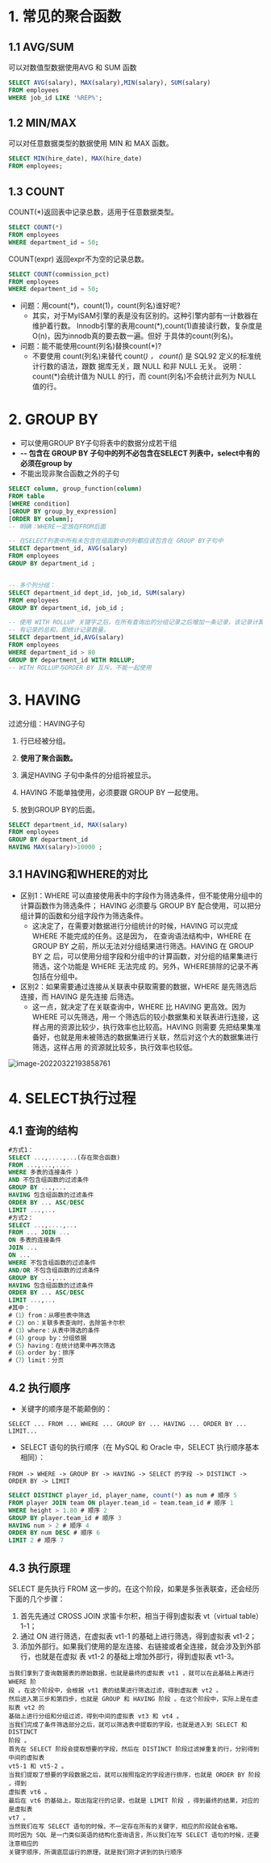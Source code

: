 # 1. 常见的聚合函数

## 1.1 AVG/SUM

可以对数值型数据使用AVG 和 SUM 函数

```sql
SELECT AVG(salary), MAX(salary),MIN(salary), SUM(salary)
FROM employees
WHERE job_id LIKE '%REP%';
```

## 1.2 MIN/MAX

可以对任意数据类型的数据使用 MIN 和 MAX 函数。

```sql
SELECT MIN(hire_date), MAX(hire_date)
FROM employees;
```

## 1.3 COUNT

COUNT(*)返回表中记录总数，适用于任意数据类型。

```sql
SELECT COUNT(*)
FROM employees
WHERE department_id = 50;
```

COUNT(expr) 返回expr不为空的记录总数。

```sql
SELECT COUNT(commission_pct)
FROM employees
WHERE department_id = 50;
```

- 问题：用count(*)，count(1)，count(列名)谁好呢?
  - 其实，对于MyISAM引擎的表是没有区别的。这种引擎内部有一计数器在维护着行数。 Innodb引擎的表用count(*),count(1)直接读行数，复杂度是O(n)，因为innodb真的要去数一遍。但好 于具体的count(列名)。
- 问题：能不能使用count(列名)替换count(*)?
  - 不要使用 count(列名)来替代 count(*) ， count(*) 是 SQL92 定义的标准统计行数的语法，跟数 据库无关，跟 NULL 和非 NULL 无关。 说明：count(*)会统计值为 NULL 的行，而 count(列名)不会统计此列为 NULL 值的行。

# 2. GROUP BY

- 可以使用GROUP BY子句将表中的数据分成若干组
- **-- 包含在 GROUP BY 子句中的列不必包含在SELECT 列表中，select中有的必须在group by**
- 不能出现非聚合函数之外的子句

```sql
SELECT column, group_function(column)
FROM table
[WHERE condition]
[GROUP BY group_by_expression]
[ORDER BY column];
-- 明确：WHERE一定放在FROM后面

-- 在SELECT列表中所有未包含在组函数中的列都应该包含在 GROUP BY子句中
SELECT department_id, AVG(salary)
FROM employees
GROUP BY department_id ;


-- 多个列分组：
SELECT department_id dept_id, job_id, SUM(salary)
FROM employees
GROUP BY department_id, job_id ;

-- 使用 WITH ROLLUP 关键字之后，在所有查询出的分组记录之后增加一条记录，该记录计算查询出的所
-- 有记录的总和，即统计记录数量。
SELECT department_id,AVG(salary)
FROM employees
WHERE department_id > 80
GROUP BY department_id WITH ROLLUP;
-- WITH ROLLUP与ORDER BY 互斥，不能一起使用
```

# 3. HAVING

过滤分组：HAVING子句

1. 行已经被分组。 

2. **使用了聚合函数。** 
3. 满足HAVING 子句中条件的分组将被显示。 
4. HAVING 不能单独使用，必须要跟 GROUP BY 一起使用。
5. 放到GROUP BY的后面。

```sql
SELECT department_id, MAX(salary)
FROM employees
GROUP BY department_id
HAVING MAX(salary)>10000 ;
```

## 3.1 HAVING和WHERE的对比

- 区别1：WHERE 可以直接使用表中的字段作为筛选条件，但不能使用分组中的计算函数作为筛选条件； HAVING 必须要与 GROUP BY 配合使用，可以把分组计算的函数和分组字段作为筛选条件。
  - 这决定了，在需要对数据进行分组统计的时候，HAVING 可以完成 WHERE 不能完成的任务。这是因为， 在查询语法结构中，WHERE 在 GROUP BY 之前，所以无法对分组结果进行筛选。HAVING 在 GROUP BY 之 后，可以使用分组字段和分组中的计算函数，对分组的结果集进行筛选，这个功能是 WHERE 无法完成 的。另外，WHERE排除的记录不再包括在分组中。
- 区别2：如果需要通过连接从关联表中获取需要的数据，WHERE 是先筛选后连接，而 HAVING 是先连接 后筛选。
  - 这一点，就决定了在关联查询中，WHERE 比 HAVING 更高效。因为 WHERE 可以先筛选，用一 个筛选后的较小数据集和关联表进行连接，这样占用的资源比较少，执行效率也比较高。HAVING 则需要 先把结果集准备好，也就是用未被筛选的数据集进行关联，然后对这个大的数据集进行筛选，这样占用 的资源就比较多，执行效率也较低。

![image-20220322193858761](D:\编程学习\笔记\MySQL\image-20220322193858761.png)

# 4. SELECT执行过程

## 4.1 查询的结构

```sql
#方式1：
SELECT ...,....,...(存在聚合函数)
FROM ...,...,....
WHERE 多表的连接条件 ）
AND 不包含组函数的过滤条件
GROUP BY ...,...
HAVING 包含组函数的过滤条件
ORDER BY ... ASC/DESC
LIMIT ...,...
#方式2：
SELECT ...,....,...
FROM ... JOIN ...
ON 多表的连接条件
JOIN ...
ON ...
WHERE 不包含组函数的过滤条件
AND/OR 不包含组函数的过滤条件
GROUP BY ...,...
HAVING 包含组函数的过滤条件
ORDER BY ... ASC/DESC
LIMIT ...,...
#其中：
#（1）from：从哪些表中筛选
#（2）on：关联多表查询时，去除笛卡尔积
#（3）where：从表中筛选的条件
#（4）group by：分组依据
#（5）having：在统计结果中再次筛选
#（6）order by：排序
#（7）limit：分页

```



## 4.2 执行顺序

- 关键字的顺序是不能颠倒的：

```
SELECT ... FROM ... WHERE ... GROUP BY ... HAVING ... ORDER BY ... LIMIT...
```

- SELECT 语句的执行顺序（在 MySQL 和 Oracle 中，SELECT 执行顺序基本相同）：

```
FROM -> WHERE -> GROUP BY -> HAVING -> SELECT 的字段 -> DISTINCT -> ORDER BY -> LIMIT
```

```sql
SELECT DISTINCT player_id, player_name, count(*) as num # 顺序 5
FROM player JOIN team ON player.team_id = team.team_id # 顺序 1
WHERE height > 1.80 # 顺序 2
GROUP BY player.team_id # 顺序 3
HAVING num > 2 # 顺序 4
ORDER BY num DESC # 顺序 6
LIMIT 2 # 顺序 7
```

## 4.3 执行原理

SELECT 是先执行 FROM 这一步的。在这个阶段，如果是多张表联查，还会经历下面的几个步骤： 

1. 首先先通过 CROSS JOIN 求笛卡尔积，相当于得到虚拟表 vt（virtual table）1-1； 
2. 通过 ON 进行筛选，在虚拟表 vt1-1 的基础上进行筛选，得到虚拟表 vt1-2； 
3. 添加外部行。如果我们使用的是左连接、右链接或者全连接，就会涉及到外部行，也就是在虚拟 表 vt1-2 的基础上增加外部行，得到虚拟表 vt1-3。

```
当我们拿到了查询数据表的原始数据，也就是最终的虚拟表 vt1 ，就可以在此基础上再进行 WHERE 阶
段 。在这个阶段中，会根据 vt1 表的结果进行筛选过滤，得到虚拟表 vt2 。
然后进入第三步和第四步，也就是 GROUP 和 HAVING 阶段 。在这个阶段中，实际上是在虚拟表 vt2 的
基础上进行分组和分组过滤，得到中间的虚拟表 vt3 和 vt4 。
当我们完成了条件筛选部分之后，就可以筛选表中提取的字段，也就是进入到 SELECT 和 DISTINCT
阶段 。
首先在 SELECT 阶段会提取想要的字段，然后在 DISTINCT 阶段过滤掉重复的行，分别得到中间的虚拟表
vt5-1 和 vt5-2 。
当我们提取了想要的字段数据之后，就可以按照指定的字段进行排序，也就是 ORDER BY 阶段 ，得到
虚拟表 vt6 。
最后在 vt6 的基础上，取出指定行的记录，也就是 LIMIT 阶段 ，得到最终的结果，对应的是虚拟表
vt7 。
当然我们在写 SELECT 语句的时候，不一定存在所有的关键字，相应的阶段就会省略。
同时因为 SQL 是一门类似英语的结构化查询语言，所以我们在写 SELECT 语句的时候，还要注意相应的
关键字顺序，所谓底层运行的原理，就是我们刚才讲到的执行顺序
```





